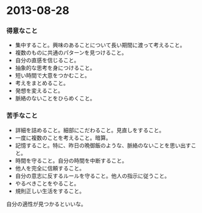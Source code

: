 # 2013-08-28

### 得意なこと

- 集中すること。興味のあることについて長い期間に渡って考えること。
- 複数のものに共通のパターンを見つけること。
- 自分の直感を信じること。
- 抽象的な思考を身につけること。
- 短い時間で大意をつかむこと。
- 考えをまとめること。
- 発想を変えること。
- 脈絡のないことをひらめくこと。

### 苦手なこと

- 詳細を詰めること。細部にこだわること。見直しをすること。
- 一度に複数のことを考えること。暗算。
- 記憶すること。特に、昨日の晩御飯のような、脈絡のないことを思い出すこと。
- 時間を守ること。自分の時間を中断すること。
- 他人を完全に信頼すること。
- 自分の意志に反するルールを守ること。他人の指示に従うこと。
- やるべきことをやること。
- 規則正しい生活をすること。

自分の適性が見つかるといいな。

